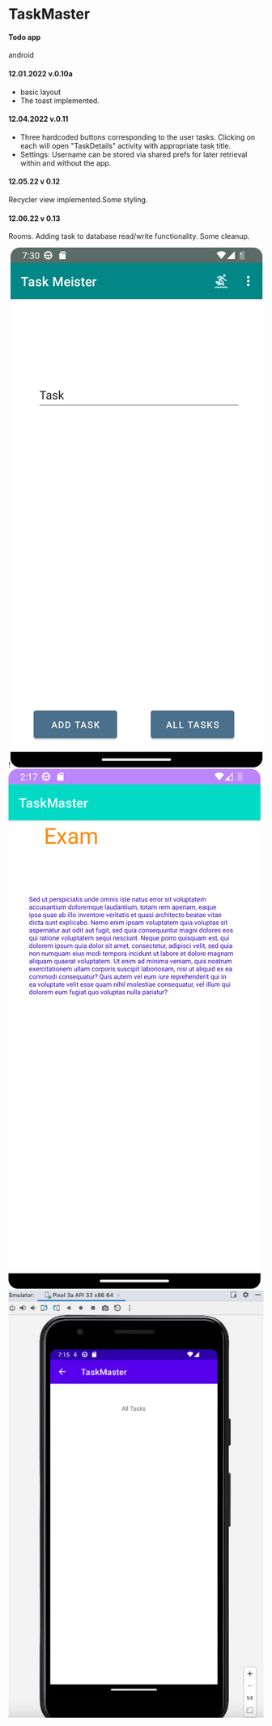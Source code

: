 # TaskMaster

#### Todo app

android
#### 12.01.2022 v.0.10a 
* basic layout
* The toast implemented.
#### 12.04.2022 v.0.11
* Three hardcoded buttons corresponding to the user tasks. Clicking on each will open "TaskDetails" activity with appropriate task title.
* Settings: Username can be stored via shared prefs for later retrieval within and without the app.

#### 12.05.22 v 0.12
Recycler view implemented.Some styling. 

#### 12.06.22 v 0.13
Rooms. Adding task to database read/write functionality. Some cleanup.

!![](screenshots/Screenshot_20221206_193041.png)[](screenshots/Screenshot_20221205_142028.png)
![](screenshots/Screenshot_20221205_141950.png)
![2](screenshots/DEC1.2.png)

